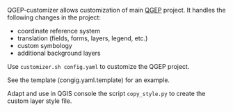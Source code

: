 QGEP-customizer allows customization of main [QGEP](https://github.com/QGEP) project.
It handles the following changes in the project:
- coordinate reference system
- translation (fields, forms, layers, legend, etc.)
- custom symbology
- additional background layers


Use `customizer.sh config.yaml` to customize the QGEP project.

See the template (congig.yaml.template) for an example.

Adapt and use in QGIS console the script `copy_style.py` to create the custom layer style file.
